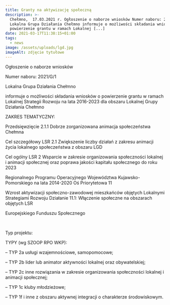 ```yaml
---
title: Granty na aktywizację społeczną
description: >-
  Chełmno,  17.03.2021 r. Ogłoszenie o naborze wniosków Numer naboru: 2021/G/1
  Lokalna Grupa Działania Chełmno informuje o możliwości składania wniosków o
  powierzenie grantu w ramach Lokalnej [...]
date: 2021-03-17T11:38:15+01:00
tags:
  - news
image: /assets/uploads/lgd.jpg
imageAlt: zdjęcie tytułowe
---
```

Ogłoszenie o naborze wniosków



Numer naboru: 2021/G/1



Lokalna Grupa Działania Chełmno



informuje o możliwości składania wniosków o powierzenie grantu w ramach Lokalnej Strategii Rozwoju na lata 2016-2023 dla obszaru Lokalnej Grupy Działania Chełmno



ZAKRES TEMATYCZNY:

Przedsięwzięcie 2.1.1 Dobrze zorganizowana animacja społeczeństwa Chełmna



Cel szczegółowy LSR 2.1 Zwiększenie liczby działań z zakresu animacji życia lokalnego     społeczeństwa z obszaru LGD



Cel ogólny LSR 2 Wsparcie w zakresie organizowania społeczności lokalnej i animacji społecznej oraz poprawa jakości kapitału społecznego do roku 2023



Regionalnego Programu Operacyjnego Województwa Kujawsko-Pomorskiego na lata 2014-2020 Oś Priorytetowa 11



Wzrost aktywizacji społeczno-zawodowej mieszkańców objętych Lokalnymi Strategiami Rozwoju Działanie 11.1: Włączenie społeczne na obszarach objętych LSR



Europejskiego Funduszu Społecznego

<br>

Typ projektu:



TYPY (wg SZOOP RPO WKP):



– TYP 2a usługi wzajemnościowe, samopomocowe;



– TYP  2b lider lub animator aktywności lokalnej oraz obywatelskiej;



– TYP  2c inne rozwiązania w zakresie organizowania społeczności lokalnej i animacji społecznej;



– TYP 1c kluby młodzieżowe;



– TYP 1f i inne z obszaru aktywnej integracji o charakterze środowiskowym.
